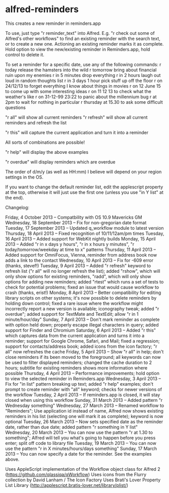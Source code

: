 alfred-reminders
================

This creates a new reminder in reminders.app
 
To use, just type "r reminder_text" into Alfred. E.g. "r check out some of Alfred's other workflows" to find an existing reminder with the search text, or to create a new one.
Actioning an existing reminder marks it as complete.
Hold option to view the new/existing reminder in Reminders.app, hold control to delete it.

To set a reminder for a specific date, use any of the following commands:
r today release the hamsters into the wild
r tomorrow bring about financial ruin upon my enemies
r in 5 minutes drop everything
r in 2 hours laugh out loud in random thoughts list
r in 3 days 1 hour pick stuff up off the floor
r on 24/12/13 to forget everything I know about things in movies
r on 12 June 15 to come up with some interesting ideas
r on 11 12 13 to check what the weather's like
r on 31-12-99 23:22 to panic about the millennium bug
r at 2pm to wait for nothing in particular
r thursday at 15.30 to ask some difficult questions

"r all" will show all current reminders
"r refresh" will show all current reminders and refresh the list

"r this" will capture the current application and turn it into a reminder

All sorts of combinations are possible!

"r help" will display the above examples

"r overdue" will display reminders which are overdue

The order of d/m/y (as well as HH:mm) I believe will depend on your region settings in the OS.
 
If you want to change the default reminder list, edit the applescript property at the top, otherwise it will just use the first one (unless you use "in Y list" at the end).
 
Changelog:

Friday, 4 October 2013 – Compatbility with OS 10.9 Mavericks GM
Wednesday, 18 September 2013 – Fix for non-gregorian date format
Tuesday, 17 September 2013 – Updated q_workflow module to latest version
Thursday, 18 April 2013 – Fixed recognition of 10/11/12am/pm times
Tuesday, 16 April 2013 – Added support for WebKit nightly builds
Monday, 15 April 2013 – Added "r in x days y hours", "r in x hours y minutes", "r today/tomorrow/weekday at time to x" patterns
Thursday, 11 April 2013 – Added support for OmniFocus, Vienna, reminder from address book now adds a link to the contact
Wednesday, 10 April 2013 – Fix for -609 error (thanks, stevef!)
Tuesday, 9 April 2013 – Added "r refresh" keyword to refresh list ("r all" will no longer refresh the list); added "rshow", which will only show options for existing reminders, "radd", which will only show options for adding new reminders; added "rtest" which runs a set of tests to check for potential problems; fixed an issue that would cause workflow to crash (thanks, erist!)
Monday, 8 April 2013 – Better compatibility for editing library scripts on other systems; it's now possible to delete reminders by holding down control; fixed a rare issue where the workflow might incorrectly report a new version is available; iconography tweak; added "r overdue"; added support for TextMate and TextEdit; allow "r in 1 minute/hour/day"
Sunday, 7 April 2013 – Don't mark reminder as complete with option held down; properly escape illegal characters in query; added support for Finder and Chromium
Saturday, 6 April 2013 – Added "r this" which captures data from the current application and turns it into a reminder; support for Google Chrome, Safari, and Mail; fixed a regression; support for contacts/address book; added icons from the icon factory; "r all" now refreshes the cache
Friday, 5 April 2013 – Show "r all" in help; don't close reminders if its been moved to the foreground; all keywords can now be used to filter displayed reminders; changed the cache duration to 2 hours; subtitle for existing reminders shows more information where possible
Thursday, 4 April 2013 – Performance improvements; hold option to view the selected reminder in Reminders.app
Wednesday, 3 April 2013 – Fix for "in list" pattern breaking up text; added "r help" examples; don't prompt to create reminder with "all" keyword; checks for newer versions of the workflow
Tuesday, 2 April 2013 – If reminders.app is closed, it will stay closed when using this workflow
Sunday, 31 March 2013 – Added pattern "r Wednesday something"
Wednesday, 27 March 2013 – Renamed workflow to "Reminders"; Use application id instead of name, Alfred now shows existing reminders in his list (selecting one will mark it as complete); keyword is now optional
Tuesday, 26 March 2013 – Now sets specified date as the reminder date, rather than due date; added pattern "r something in Y list"
Wednesday, 20 March 2013 – You can now use the pattern "r at 1.30 to something"; Alfred will tell you what's going to happen before you press enter; split off code to library file
Tuesday, 19 March 2013 – You can now use the pattern "r in X minutes/hours/days something"
Sunday, 17 March 2013 – You can now specify a date for the reminder. See the examples above.

Uses AppleScript implementation of the Workflow object class for Alfred 2 (https://github.com/qlassiqa/qWorkflow)
Uses icons from the Flurry collection by David Lanham / The Icon Factory
Uses Brati's Lover Property List Library (http://applescript.bratis-lover.net/library/plist/)